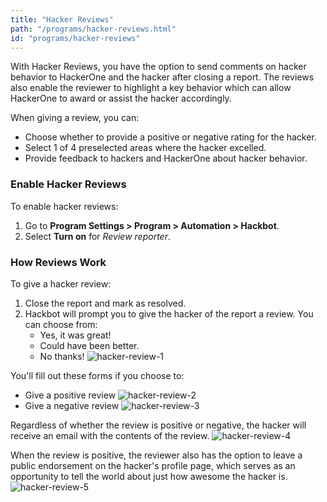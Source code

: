 ```yaml
---
title: "Hacker Reviews"
path: "/programs/hacker-reviews.html"
id: "programs/hacker-reviews"
---
```


With Hacker Reviews, you have the option to send comments on hacker behavior to HackerOne and the hacker after closing a report. The reviews also enable the reviewer to highlight a key behavior which can allow HackerOne to award or assist the hacker accordingly.

When giving a review, you can:
* Choose whether to provide a positive or negative rating for the hacker.
* Select 1 of 4 preselected areas where the hacker excelled.
* Provide feedback to hackers and HackerOne about hacker behavior.

### Enable Hacker Reviews
To enable hacker reviews:
1. Go to **Program Settings > Program > Automation > Hackbot**.
2. Select **Turn on** for *Review reporter*.

### How Reviews Work
To give a hacker review:
1. Close the report and mark as resolved.
2. Hackbot will prompt you to give the hacker of the report a review. You can choose from:
   * Yes, it was great!
   * Could have been better.
   * No thanks!
![hacker-review-1](./images/hacker-review-1.png)

You'll fill out these forms if you choose to:
* Give a positive review
![hacker-review-2](./images/hacker-review-2.png)
* Give a negative review
![hacker-review-3](./images/hacker-review-3.png)

Regardless of whether the review is positive or negative, the hacker will receive an email with the contents of the review.
![hacker-review-4](./images/hacker-review-4.png)

When the review is positive, the reviewer also has the option to leave a public endorsement on the hacker's profile page, which serves as an opportunity to tell the world about just how awesome the hacker is.
![hacker-review-5](./images/hacker-review-5.png)
